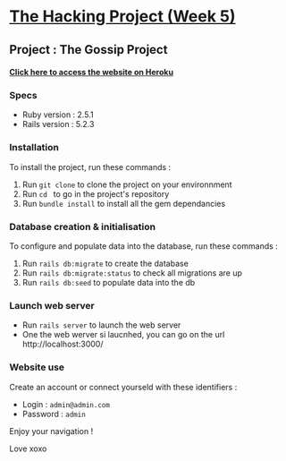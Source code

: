 # [The Hacking Project (Week 5)](https://www.thehackingproject.org/fr)

## Project : The Gossip Project

#### [Click here to access the website on Heroku](https://arcane-badlands-99249.herokuapp.com/)

### Specs
* Ruby version : 2.5.1
* Rails version : 5.2.3

### Installation
To install the project, run these commands :
1. Run `git clone` to clone the project on your environnment
2. Run `cd ` to go in the project's repository
3. Run `bundle install` to install all the gem dependancies

### Database creation & initialisation
To configure and populate data into the database, run these commands :
1. Run `rails db:migrate` to create the database
2. Run `rails db:migrate:status` to check all migrations are up
3. Run `rails db:seed` to populate data into the db

### Launch web server
* Run `rails server` to launch the web server
* One the web werver si laucnhed, you can go on the url http://localhost:3000/

### Website use
Create an account or connect yourseld with these identifiers :
- Login : `admin@admin.com`
- Password : `admin`

Enjoy your navigation !

Love xoxo
